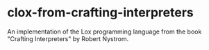 # clox-from-crafting-interpreters
An implementation of the Lox programming language from the book "Crafting Interpreters" by Robert Nystrom. 
